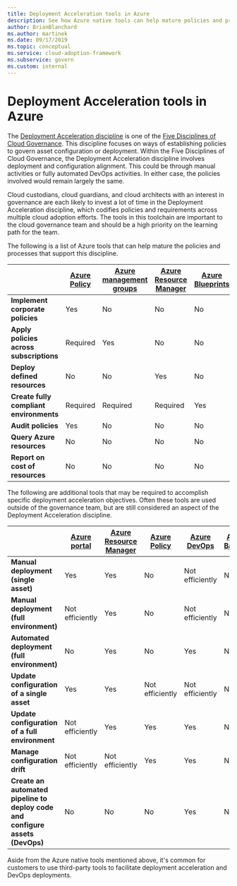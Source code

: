 ```yaml
---
title: Deployment Acceleration tools in Azure
description: See how Azure native tools can help mature policies and processes that support the Deployment Acceleration discipline.
author: BrianBlanchard
ms.author: martinek
ms.date: 09/17/2019
ms.topic: conceptual
ms.service: cloud-adoption-framework
ms.subservice: govern
ms.custom: internal
---
```


# Deployment Acceleration tools in Azure

The [Deployment Acceleration discipline](./index.md) is one of the [Five Disciplines of Cloud Governance](../governance-disciplines.md). This discipline focuses on ways of establishing policies to govern asset configuration or deployment. Within the Five Disciplines of Cloud Governance, the Deployment Acceleration discipline involves deployment and configuration alignment. This could be through manual activities or fully automated DevOps activities. In either case, the policies involved would remain largely the same.

Cloud custodians, cloud guardians, and cloud architects with an interest in governance are each likely to invest a lot of time in the Deployment Acceleration discipline, which codifies policies and requirements across multiple cloud adoption efforts. The tools in this toolchain are important to the cloud governance team and should be a high priority on the learning path for the team.

The following is a list of Azure tools that can help mature the policies and processes that support this discipline.

|  | [Azure Policy](/azure/governance/policy/overview) | [Azure management groups](/azure/governance/management-groups/) | [Azure Resource Manager](/azure/azure-resource-manager/management/overview) | [Azure Blueprints](/azure/governance/blueprints/overview) | [Azure Resource Graph](/azure/governance/resource-graph/overview) | [Azure Cost Management + Billing](/azure/cost-management-billing/) |
|---------|---------|---------|---------|---------|---------|---------|
| **Implement corporate policies**     | Yes | No  | No  | No | No | No |
| **Apply policies across subscriptions**     | Required | Yes  | No  | No | No | No |
| **Deploy defined resources**     | No | No  | Yes  | No | No | No |
| **Create fully compliant environments**      | Required | Required | Required | Yes | No | No |
| **Audit policies**      | Yes | No  | No  | No | No | No |
| **Query Azure resources**      | No | No  | No  | No | Yes | No |
| **Report on cost of resources**      | No | No  | No  | No | No | Yes |

The following are additional tools that may be required to accomplish specific deployment acceleration objectives. Often these tools are used outside of the governance team, but are still considered an aspect of the Deployment Acceleration discipline.

|  | [Azure portal](https://azure.microsoft.com/features/azure-portal/) | [Azure Resource Manager](/azure/azure-resource-manager/management/overview) | [Azure Policy](/azure/governance/policy/overview) | [Azure DevOps](/azure/devops/user-guide/what-is-azure-devops) | [Azure Backup](/azure/backup/backup-overview) | [Azure Site Recovery](/azure/site-recovery/site-recovery-overview) |
|---------|---------|---------|---------|---------|---------|---------|
| **Manual deployment (single asset)**     | Yes | Yes  | No  | Not efficiently | No | Yes |
| **Manual deployment (full environment)**     | Not efficiently | Yes | No  | Not efficiently | No | Yes |
| **Automated deployment (full environment)**     | No  | Yes  | No  | Yes  | No | Yes |
| **Update configuration of a single asset**     | Yes | Yes | Not efficiently | Not efficiently | No | Yes, during replication |
| **Update configuration of a full environment**     | Not efficiently | Yes | Yes | Yes  | No | Yes, during replication |
| **Manage configuration drift**     | Not efficiently | Not efficiently | Yes  | Yes  | No | Yes, during replication |
| **Create an automated pipeline to deploy code and configure assets (DevOps)**     | No | No | No | Yes | No | No |

Aside from the Azure native tools mentioned above, it's common for customers to use third-party tools to facilitate deployment acceleration and DevOps deployments.
